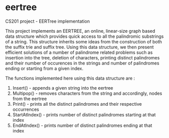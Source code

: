 # eertree
CS201 project - EERTree implementation

This project implements an EERTREE, an online, linear-size graph based data structure which provides quick access to all the palindromic substrings of a string. This structure inherits some ideas from the construction of both the suffix trie and suffix tree. Using this data structure, we then present efficient solutions of a number of palindrome related problems such as insertion into the
tree, deletion of characters, printing distinct palindromes and their number of occurences in the strings and number of palindromes ending or starting from a given index.

The functions implemented here using this data structure are :
1. Insert() - appends a given string into the eertree
2. Multipop() - removes characters from the string and accordingly, nodes from the eertree
3. Print() - prints all the distinct palindromes and their respective occurrences
4. StartAtIndex() - prints number of distinct palindromes starting at that index
5. EndAtIndex() - prints number of distinct palindromes ending at that index